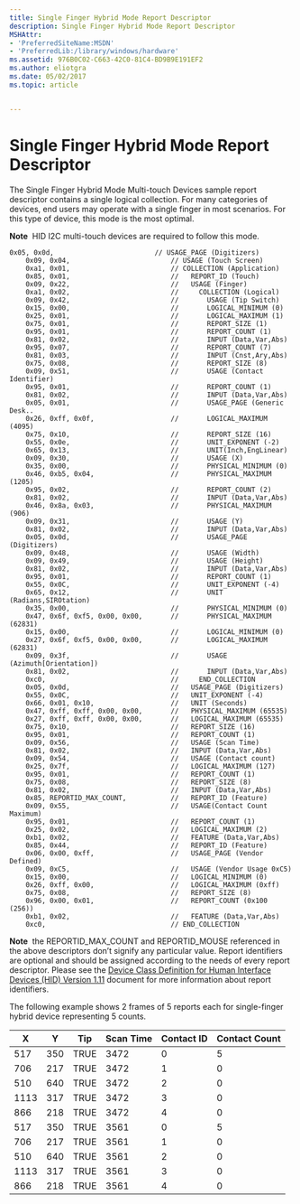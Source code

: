 ```yaml
---
title: Single Finger Hybrid Mode Report Descriptor
description: Single Finger Hybrid Mode Report Descriptor
MSHAttr:
- 'PreferredSiteName:MSDN'
- 'PreferredLib:/library/windows/hardware'
ms.assetid: 976B0C02-C663-42C0-81C4-BD9B9E191EF2
ms.author: eliotgra
ms.date: 05/02/2017
ms.topic: article


---
```


# Single Finger Hybrid Mode Report Descriptor


The Single Finger Hybrid Mode Multi-touch Devices sample report descriptor contains a single logical collection. For many categories of devices, end users may operate with a single finger in most scenarios. For this type of device, this mode is the most optimal.

**Note**  HID I2C multi-touch devices are required to follow this mode.

 

```
0x05, 0x0d,                         // USAGE_PAGE (Digitizers)          
    0x09, 0x04,                         // USAGE (Touch Screen)             
    0xa1, 0x01,                         // COLLECTION (Application)         
    0x85, 0x01,                         //   REPORT_ID (Touch)              
    0x09, 0x22,                         //   USAGE (Finger)                 
    0xa1, 0x02,                         //     COLLECTION (Logical)  
    0x09, 0x42,                         //       USAGE (Tip Switch)           
    0x15, 0x00,                         //       LOGICAL_MINIMUM (0)          
    0x25, 0x01,                         //       LOGICAL_MAXIMUM (1)          
    0x75, 0x01,                         //       REPORT_SIZE (1)              
    0x95, 0x01,                         //       REPORT_COUNT (1)             
    0x81, 0x02,                         //       INPUT (Data,Var,Abs) 
    0x95, 0x07,                         //       REPORT_COUNT (7)  
    0x81, 0x03,                         //       INPUT (Cnst,Ary,Abs)
    0x75, 0x08,                         //       REPORT_SIZE (8)
    0x09, 0x51,                         //       USAGE (Contact Identifier)
    0x95, 0x01,                         //       REPORT_COUNT (1)             
    0x81, 0x02,                         //       INPUT (Data,Var,Abs) 
    0x05, 0x01,                         //       USAGE_PAGE (Generic Desk..
    0x26, 0xff, 0x0f,                   //       LOGICAL_MAXIMUM (4095)         
    0x75, 0x10,                         //       REPORT_SIZE (16)             
    0x55, 0x0e,                         //       UNIT_EXPONENT (-2)           
    0x65, 0x13,                         //       UNIT(Inch,EngLinear)                  
    0x09, 0x30,                         //       USAGE (X)                    
    0x35, 0x00,                         //       PHYSICAL_MINIMUM (0)         
    0x46, 0xb5, 0x04,                   //       PHYSICAL_MAXIMUM (1205)
    0x95, 0x02,                         //       REPORT_COUNT (2)         
    0x81, 0x02,                         //       INPUT (Data,Var,Abs)         
    0x46, 0x8a, 0x03,                   //       PHYSICAL_MAXIMUM (906)
    0x09, 0x31,                         //       USAGE (Y)                    
    0x81, 0x02,                         //       INPUT (Data,Var,Abs)
    0x05, 0x0d,                         //       USAGE_PAGE (Digitizers)
    0x09, 0x48,                         //       USAGE (Width)                
    0x09, 0x49,                         //       USAGE (Height)               
    0x81, 0x02,                         //       INPUT (Data,Var,Abs)
    0x95, 0x01,                         //       REPORT_COUNT (1)
    0x55, 0x0C,                         //       UNIT_EXPONENT (-4)           
    0x65, 0x12,                         //       UNIT (Radians,SIROtation)        
    0x35, 0x00,                         //       PHYSICAL_MINIMUM (0)         
    0x47, 0x6f, 0xf5, 0x00, 0x00,       //       PHYSICAL_MAXIMUM (62831)      
    0x15, 0x00,                         //       LOGICAL_MINIMUM (0)      
    0x27, 0x6f, 0xf5, 0x00, 0x00,       //       LOGICAL_MAXIMUM (62831)        
    0x09, 0x3f,                         //       USAGE (Azimuth[Orientation]) 
    0x81, 0x02,                         //       INPUT (Data,Var,Abs)  
    0xc0,                               //     END_COLLECTION
    0x05, 0x0d,                         //   USAGE_PAGE (Digitizers)
    0x55, 0x0C,                         //   UNIT_EXPONENT (-4)           
    0x66, 0x01, 0x10,                   //   UNIT (Seconds)        
    0x47, 0xff, 0xff, 0x00, 0x00,       //   PHYSICAL_MAXIMUM (65535)
    0x27, 0xff, 0xff, 0x00, 0x00,       //   LOGICAL_MAXIMUM (65535) 
    0x75, 0x10,                         //   REPORT_SIZE (16)             
    0x95, 0x01,                         //   REPORT_COUNT (1) 
    0x09, 0x56,                         //   USAGE (Scan Time)
    0x81, 0x02,                         //   INPUT (Data,Var,Abs)         
    0x09, 0x54,                         //   USAGE (Contact count)
    0x25, 0x7f,                         //   LOGICAL_MAXIMUM (127) 
    0x95, 0x01,                         //   REPORT_COUNT (1)
    0x75, 0x08,                         //   REPORT_SIZE (8)    
    0x81, 0x02,                         //   INPUT (Data,Var,Abs)
    0x85, REPORTID_MAX_COUNT,           //   REPORT_ID (Feature)              
    0x09, 0x55,                         //   USAGE(Contact Count Maximum)
    0x95, 0x01,                         //   REPORT_COUNT (1)
    0x25, 0x02,                         //   LOGICAL_MAXIMUM (2)
    0xb1, 0x02,                         //   FEATURE (Data,Var,Abs)
    0x85, 0x44,                         //   REPORT_ID (Feature)
    0x06, 0x00, 0xff,                   //   USAGE_PAGE (Vendor Defined)  
    0x09, 0xC5,                         //   USAGE (Vendor Usage 0xC5)    
    0x15, 0x00,                         //   LOGICAL_MINIMUM (0)          
    0x26, 0xff, 0x00,                   //   LOGICAL_MAXIMUM (0xff) 
    0x75, 0x08,                         //   REPORT_SIZE (8)             
    0x96, 0x00, 0x01,                   //   REPORT_COUNT (0x100 (256))             
    0xb1, 0x02,                         //   FEATURE (Data,Var,Abs) 
    0xc0,                               // END_COLLECTION
```

**Note**  the REPORTID\_MAX\_COUNT and REPORTID\_MOUSE referenced in the above descriptors don’t signify any particular value. Report identifiers are optional and should be assigned according to the needs of every report descriptor. Please see the [Device Class Definition for Human Interface Devices (HID) Version 1.11](http://www.usb.org/developers/hidpage/HID1_11.pdf) document for more information about report identifiers.

 

The following example shows 2 frames of 5 reports each for single-finger hybrid device representing 5 counts.

| X    | Y   | Tip  | Scan Time | Contact ID | Contact Count |
|------|-----|------|-----------|------------|---------------|
| 517  | 350 | TRUE | 3472      | 0          | 5             |
| 706  | 217 | TRUE | 3472      | 1          | 0             |
| 510  | 640 | TRUE | 3472      | 2          | 0             |
| 1113 | 317 | TRUE | 3472      | 3          | 0             |
| 866  | 218 | TRUE | 3472      | 4          | 0             |
| 517  | 350 | TRUE | 3561      | 0          | 5             |
| 706  | 217 | TRUE | 3561      | 1          | 0             |
| 510  | 640 | TRUE | 3561      | 2          | 0             |
| 1113 | 317 | TRUE | 3561      | 3          | 0             |
| 866  | 218 | TRUE | 3561      | 4          | 0             |

 

 

 






